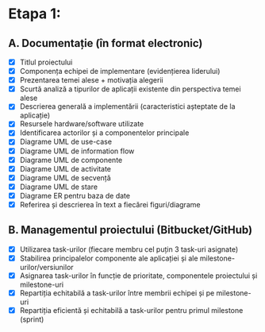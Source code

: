 # Etapa 1:

## A. Documentație (în format electronic)
- [x] Titlul proiectului
- [x] Componența echipei de implementare (evidențierea liderului)
- [x] Prezentarea temei alese + motivația alegerii
- [x] Scurtă analiză a tipurilor de aplicații existente din perspectiva temei alese 
- [x] Descrierea generală a implementării (caracteristici așteptate de la aplicație) 
- [x] Resursele hardware/software utilizate 
- [x] Identificarea actorilor și a componentelor principale 
- [x] Diagrame UML de use-case 
- [x] Diagrame UML de information flow 
- [x] Diagrame UML de componente 
- [x] Diagrame UML de activitate 
- [x] Diagrame UML de secvență 
- [x] Diagrame UML de stare 
- [x] Diagrame ER pentru baza de date 
- [x] Referirea și descrierea în text a fiecărei figuri/diagrame 

## B. Managementul proiectului (Bitbucket/GitHub) 
- [x] Utilizarea task-urilor (fiecare membru cel puțin 3 task-uri asignate) 
- [x] Stabilirea principalelor componente ale aplicației și ale milestone-urilor/versiunilor 
- [x] Asignarea task-urilor în funcție de prioritate, componentele proiectului și milestone-uri 
- [x] Repartiția echitabilă a task-urilor între membrii echipei și pe milestone-uri 
- [x] Repartiția eficientă și echitabilă a task-urilor pentru primul milestone (sprint)
